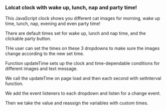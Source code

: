 ### Lolcat clock with wake up, lunch, nap and party time!

This JavaScript clock shows you different cat images for morning, wake up time, lunch, nap, evening and even party time!

There are default times set for wake up, lunch and nap time, and the clickable party button.

THe user can set the times on these 3 dropdowns to make sure the images change according to the new set time.

Function updateTime sets up the clock and time-dependable conditions for different images and text message.

We call the updateTime on page load and then each second with setInterval function. 

We add the event listeners to each dropdown and listen for a change event. 

Then we take the value and reassign the variables with custom times.